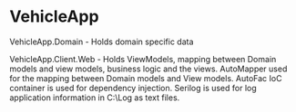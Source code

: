 # VehicleApp

VehicleApp.Domain - Holds domain specific data

VehicleApp.Client.Web - Holds ViewModels, mapping between Domain models and view models, business logic and the views.
                        AutoMapper used for the mapping between Domain models and View models.
                        AutoFac IoC container is used for dependency injection.
                        Serilog is used for log application information in C:\Log as text files.
